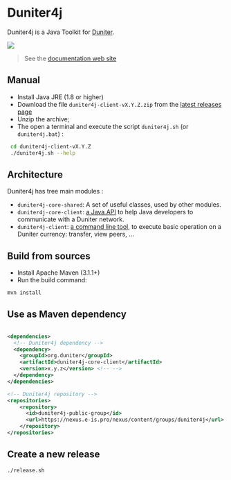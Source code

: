 Duniter4j
=========

Duniter4j is a Java Toolkit for [Duniter](http://duniter.org).

<img src="./src/site/resources/images/logos/logo_duniter.png"/>

> See the [documentation web site](http://doc.e-is.pro/duniter4j/)

## Manual

- Install Java JRE (1.8 or higher)
- Download the file `duniter4j-client-vX.Y.Z.zip` from the [latest releases page](https://www.github.com/duniter/duniter4j/releases)
- Unzip the archive;
- The open a terminal and execute the script `duniter4j.sh` (or `duniter4j.bat`) :
```bash
 cd duniter4j-client-vX.Y.Z
 ./duniter4j.sh --help
```


## Architecture

 Duniter4j has tree main modules :
 
- `duniter4j-core-shared`: A set of useful classes, used by other modules.
- `duniter4j-core-client`: [a Java API](./src/site/markdown/Java_API.md) to help Java developers to communicate with a Duniter network.
- `duniter4j-client`: [a command line tool](./src/site/markdown/CLI.md), to execute basic operation on a Duniter currency: transfer, view peers, ...


## Build from sources

- Install Apache Maven (3.1.1+) 
- Run the build command:
```bash
mvn install
```

## Use as Maven dependency

```xml

<dependencies>
  <!-- Duniter4j dependency -->
  <dependency>
    <groupId>org.duniter</groupId>
    <artifactId>duniter4j-core-client</artifactId>
    <version>x.y.z</version> <!-- -->
  </dependency>
</dependencies>

<!-- Duniter4j repository -->
<repositories>
    <repository>
      <id>duniter4j-public-group</id>
      <url>https://nexus.e-is.pro/nexus/content/groups/duniter4j</url>
    </repository>
</repositories>
```


## Create a new release

```bash
./release.sh
```